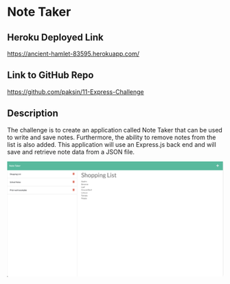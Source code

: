 # Note Taker

## Heroku Deployed Link
https://ancient-hamlet-83595.herokuapp.com/

## Link to GitHub Repo
https://github.com/paksin/11-Express-Challenge

## Description
The challenge is to create an application called Note Taker that can be used to write and save notes. Furthermore, the ability to remove notes from the list is also added. This application will use an Express.js back end and will save and retrieve note data from a JSON file.

![Existing notes are listed in the left-hand column with empty fields on the right-hand side for the new note’s title and text.](./assets/screenshot.png)
